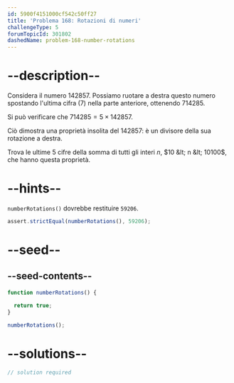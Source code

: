 ```yaml
---
id: 5900f4151000cf542c50ff27
title: 'Problema 168: Rotazioni di numeri'
challengeType: 5
forumTopicId: 301802
dashedName: problem-168-number-rotations
---
```


# --description--

Considera il numero 142857. Possiamo ruotare a destra questo numero spostando l'ultima cifra (7) nella parte anteriore, ottenendo 714285.

Si può verificare che $714285 = 5 × 142857$.

Ciò dimostra una proprietà insolita del 142857: è un divisore della sua rotazione a destra.

Trova le ultime 5 cifre della somma di tutti gli interi $n$, $10 &lt; n &lt; 10100$, che hanno questa proprietà.

# --hints--

`numberRotations()` dovrebbe restituire `59206`.

```js
assert.strictEqual(numberRotations(), 59206);
```

# --seed--

## --seed-contents--

```js
function numberRotations() {

  return true;
}

numberRotations();
```

# --solutions--

```js
// solution required
```

